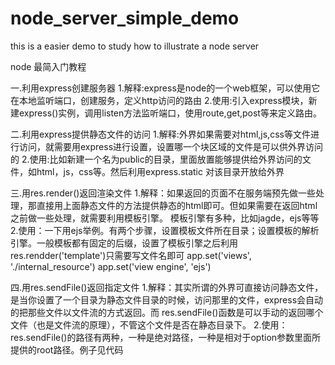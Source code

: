 # node_server_simple_demo
this is a easier demo to study how to illustrate a node server


node 最简入门教程

一.利用express创建服务器
1.解释:express是node的一个web框架，可以使用它在本地监听端口，创建服务，定义http访问的路由
2.使用:引入express模块，新建express()实例，调用listen方法监听端口，使用route,get,post等来定义路由。

二.利用express提供静态文件的访问
1.解释:外界如果需要对html,js,css等文件进行访问，就需要用express进行设置，设置哪一个块区域的文件是可以供外界访问的
2.使用:比如新建一个名为public的目录，里面放置能够提供给外界访问的文件，如html，js，css等。然后利用express.static 对该目录开放给外界

三.用res.render()返回渲染文件
1.解释：如果返回的页面不在服务端预先做一些处理，那直接用上面静态文件的方法提供静态的html即可。但如果需要在返回html之前做一些处理，就需要利用模板引擎。
       模板引擎有多种，比如jagde，ejs等等
2.使用：一下用ejs举例。有两个步骤，设置模板文件所在目录；设置模板的解析引擎。一般模板都有固定的后缀，设置了模板引擎之后利用res.rendder('template')只需要写文件名即可
       app.set('views', './internal_resource')
       app.set('view engine', 'ejs')

四.用res.sendFile()返回指定文件
1.解释：其实所谓的外界可直接访问静态文件，是当你设置了一个目录为静态文件目录的时候，访问那里的文件，express会自动的把那些文件以文件流的方式返回。而
       res.sendFile()函数是可以手动的返回哪个文件（也是文件流的原理），不管这个文件是否在静态目录下。
2.使用：res.sendFile()的路径有两种，一种是绝对路径，一种是相对于option参数里面所提供的root路径。例子见代码


